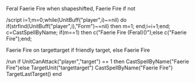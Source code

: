 Feral Faerie Fire when shapeshifted, Faerie Fire if not

/script i=1;m=0;while(UnitBuff("player",i)~=nil) do if(strfind(UnitBuff("player",i),"Form")~=nil) then m=1; end;i=i+1;end; c=CastSpellByName; if(m==1) then c("Faerie Fire (Feral)()");else c("Faerie Fire");end;

 

Faerie Fire on targettarget if friendly target, else Faerie Fire

/run if UnitCanAttack("player","target") == 1 then CastSpellByName("Faerie Fire")else TargetUnit("targettarget") CastSpellByName("Faerie Fire") TargetLastTarget() end